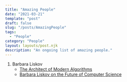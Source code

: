 ```yaml
---
title: "Amazing People"
date: "2021-03-21"
template: "post"
draft: false
slug: "/posts/AmazingPeople"
tags:
  - "People"
category: "People"
layout: layouts/post.njk
description: "An ongoing list of amazing people."
---
```




1. Barbara Liskov
   * [The Architect of Modern Algorithms](https://www.quantamagazine.org/barbara-liskov-is-the-architect-of-modern-algorithms-20191120/)
   * [Barbara Liskov on the Future of Computer Science](https://youtu.be/VFh8wT57R50)



